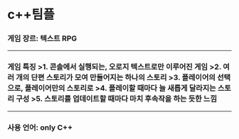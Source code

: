# c++팀플
<h3>게임 장르: 텍스트 RPG
<hr>
<h3>게임 특징
  >1. 콘솔에서 실행되는, 오로지 텍스트로만 이루어진 게임
  >2. 여러 개의 단편 스토리가 모여 만들어지는 하나의 스토리
  >3. 플레이어의 선택으로, 플레이어만의 스토리로
  >4. 플레이할 때마다 늘 새롭게 달라지는 스토리 구성
  >5. 스토리를 업데이트할 때마다 마치 후속작을 하는 듯한 느낌
<hr>
<h3>사용 언어: only C++
